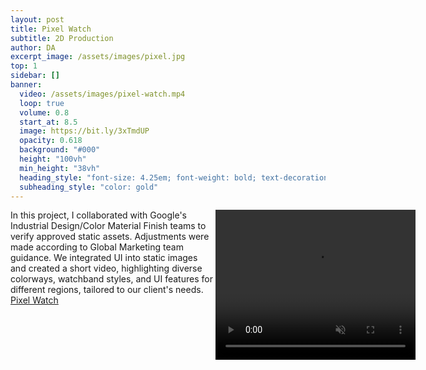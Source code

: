 ```yaml
---
layout: post
title: Pixel Watch
subtitle: 2D Production
author: DA
excerpt_image: /assets/images/pixel.jpg
top: 1
sidebar: []
banner:
  video: /assets/images/pixel-watch.mp4
  loop: true
  volume: 0.8
  start_at: 8.5
  image: https://bit.ly/3xTmdUP
  opacity: 0.618
  background: "#000"
  height: "100vh"
  min_height: "38vh"
  heading_style: "font-size: 4.25em; font-weight: bold; text-decoration: underline"
  subheading_style: "color: gold"
---
```


<div class="post-except" style="display:flex">
<div style="flex: 0 0 65%;">
In this project, I collaborated with Google's Industrial Design/Color Material Finish teams to verify approved static assets. Adjustments were made according to Global Marketing team guidance. We integrated UI into static images and created a short video, highlighting diverse colorways, watchband styles, and UI features for different regions, tailored to our client's needs. <a href="https://store.google.com/config/google_pixel_watch" target="_blank">Pixel Watch</a>
</div>
<div style="flex: 1;">
<video width="320" height="240" controls autoplay muted>
  <source src="/assets/images/pixel-watch.mp4" type="video/mp4" >
Your browser does not support the video tag.
</video>
<div>
<div>
